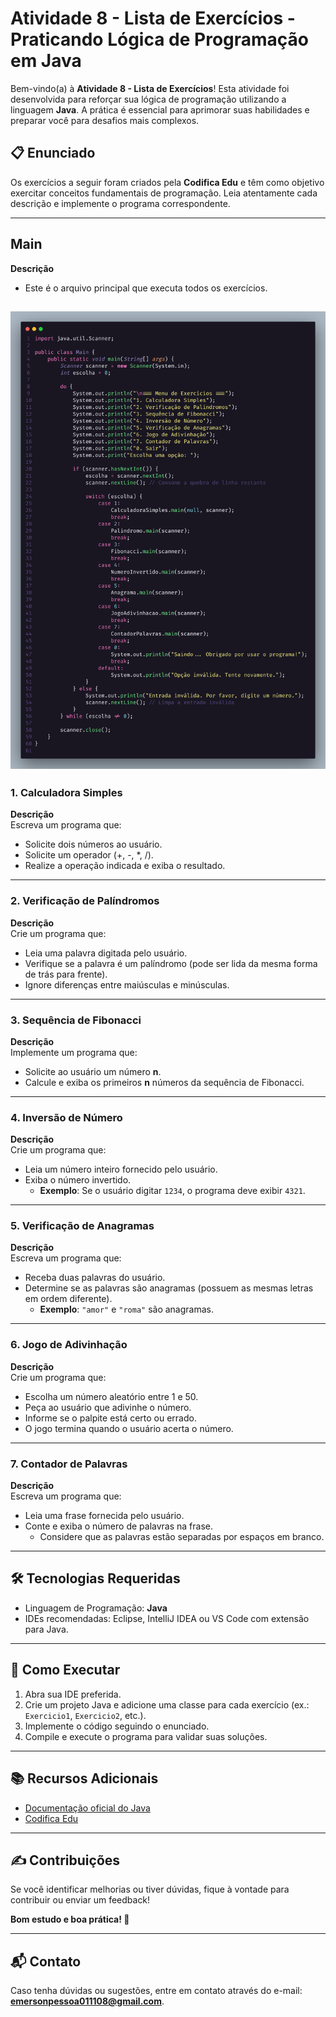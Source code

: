 # Atividade 8 - Lista de Exercícios - Praticando Lógica de Programação em Java



Bem-vindo(a) à **Atividade 8 - Lista de Exercícios**! Esta atividade foi desenvolvida para reforçar sua lógica de programação utilizando a linguagem **Java**. A prática é essencial para aprimorar suas habilidades e preparar você para desafios mais complexos.

## 📋 Enunciado

Os exercícios a seguir foram criados pela **Codifica Edu** e têm como objetivo exercitar conceitos fundamentais de programação. Leia atentamente cada descrição e implemente o programa correspondente.

---

<!-- Possui um Main que roda todos os exercicios -->
## Main
**Descrição**
- Este é o arquivo principal que executa todos os exercícios.

<!-- Crie uma seção imagem -->
![Main](/image/main-project.png)
---

### 1. Calculadora Simples
**Descrição**  
Escreva um programa que:
- Solicite dois números ao usuário.
- Solicite um operador (+, -, *, /).
- Realize a operação indicada e exiba o resultado.

---

### 2. Verificação de Palíndromos
**Descrição**  
Crie um programa que:
- Leia uma palavra digitada pelo usuário.
- Verifique se a palavra é um palíndromo (pode ser lida da mesma forma de trás para frente).
- Ignore diferenças entre maiúsculas e minúsculas.

---

### 3. Sequência de Fibonacci
**Descrição**  
Implemente um programa que:
- Solicite ao usuário um número **n**.
- Calcule e exiba os primeiros **n** números da sequência de Fibonacci.

---

### 4. Inversão de Número
**Descrição**  
Crie um programa que:
- Leia um número inteiro fornecido pelo usuário.
- Exiba o número invertido.
    - **Exemplo**: Se o usuário digitar `1234`, o programa deve exibir `4321`.

---

### 5. Verificação de Anagramas
**Descrição**  
Escreva um programa que:
- Receba duas palavras do usuário.
- Determine se as palavras são anagramas (possuem as mesmas letras em ordem diferente).
    - **Exemplo**: `"amor"` e `"roma"` são anagramas.

---

### 6. Jogo de Adivinhação
**Descrição**  
Crie um programa que:
- Escolha um número aleatório entre 1 e 50.
- Peça ao usuário que adivinhe o número.
- Informe se o palpite está certo ou errado.
- O jogo termina quando o usuário acerta o número.

---

### 7. Contador de Palavras
**Descrição**  
Escreva um programa que:
- Leia uma frase fornecida pelo usuário.
- Conte e exiba o número de palavras na frase.
    - Considere que as palavras estão separadas por espaços em branco.

---

## 🛠️ Tecnologias Requeridas
- Linguagem de Programação: **Java**
- IDEs recomendadas: Eclipse, IntelliJ IDEA ou VS Code com extensão para Java.

---

## 📝 Como Executar
1. Abra sua IDE preferida.
2. Crie um projeto Java e adicione uma classe para cada exercício (ex.: `Exercicio1`, `Exercicio2`, etc.).
3. Implemente o código seguindo o enunciado.
4. Compile e execute o programa para validar suas soluções.

---

## 📚 Recursos Adicionais
- [Documentação oficial do Java](https://docs.oracle.com/en/java/)
- [Codifica Edu](https://www.codificaedu.com.br)

---

## ✍️ Contribuições
Se você identificar melhorias ou tiver dúvidas, fique à vontade para contribuir ou enviar um feedback!

**Bom estudo e boa prática! 🚀**

---
## 📬 Contato

Caso tenha dúvidas ou sugestões, entre em contato através do e-mail: **emersonpessoa011108@gmail.com**.